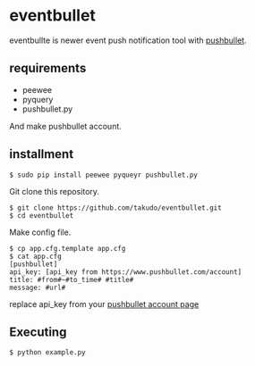 # eventbullet

eventbullte is newer event push notification tool with [pushbullet](https://www.pushbullet.com/).

## requirements

* peewee
* pyquery
* pushbullet.py

And make pushbullet account.

## installment

```
$ sudo pip install peewee pyqueyr pushbullet.py
```

Git clone this repository.

```
$ git clone https://github.com/takudo/eventbullet.git
$ cd eventbullet
```

Make config file.

```
$ cp app.cfg.template app.cfg
$ cat app.cfg
[pushbullet]
api_key: [api_key from https://www.pushbullet.com/account]
title: #from#~#to_time# #title#
message: #url#
```

replace api_key from your [pushbullet account page](https://www.pushbullet.com/account)

## Executing

```
$ python example.py
```

